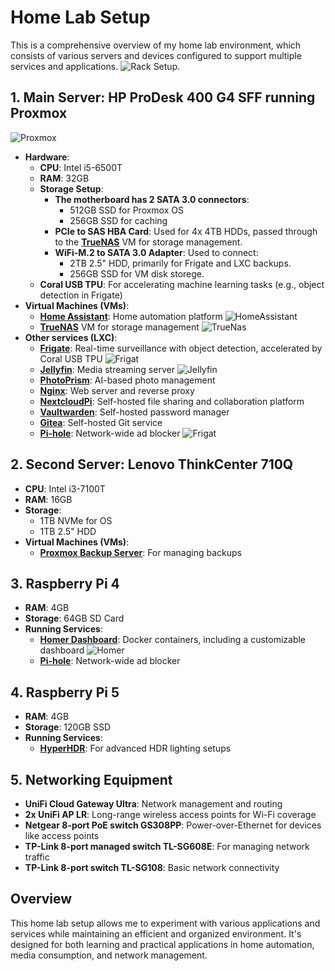 # Home Lab Setup

This is a comprehensive overview of my home lab environment, which consists of various servers and devices configured to support multiple services and applications.
![Rack Setup](https://github.com/djamelinfo/myhomelab/raw/main/images/IMG_20241102_163709229.jpg).

## 1. Main Server: HP ProDesk 400 G4 SFF running Proxmox
![Proxmox](https://github.com/djamelinfo/myhomelab/raw/main/images/Screenshot_20241101_135806_Chrome.jpg)
- **Hardware**:
  - **CPU**: Intel i5-6500T
  - **RAM**: 32GB
  - **Storage Setup**:
    - **The motherboard has 2 SATA 3.0 connectors**:
      - 512GB SSD for Proxmox OS
      - 256GB SSD for caching
    - **PCIe to SAS HBA Card**: Used for 4x 4TB HDDs, passed through to the [**TrueNAS**](https://www.truenas.com/) VM for storage management.
    - **WiFi-M.2 to SATA 3.0 Adapter**: Used to connect:
      - 2TB 2.5" HDD, primarily for Frigate and LXC backups.
      - 256GB SSD for VM disk storege.
  - **Coral USB TPU**: For accelerating machine learning tasks (e.g., object detection in Frigate)
- **Virtual Machines (VMs)**:
  - [**Home Assistant**](https://www.home-assistant.io/): Home automation platform
    ![HomeAssistant](https://github.com/djamelinfo/myhomelab/raw/main/images/Homeassistat.jpg)
  - [**TrueNAS**](https://www.truenas.com/) VM for storage management
    ![TrueNas](https://github.com/djamelinfo/myhomelab/raw/main/images/Screenshot_20241102_173951_Chrome.jpg)
- **Other services (LXC)**:
    - [**Frigate**](https://frigate.video/): Real-time surveillance with object detection, accelerated by Coral USB TPU
      ![Frigat](https://github.com/djamelinfo/myhomelab/raw/main/images/Frigat.jpg)
    - [**Jellyfin**](https://jellyfin.org/): Media streaming server
      ![Jellyfin](https://github.com/djamelinfo/myhomelab/raw/main/images/Jellyfin.jpg)
    - [**PhotoPrism**](https://photoprism.app/): AI-based photo management
    - [**Nginx**](https://www.nginx.com/): Web server and reverse proxy
    - [**NextcloudPi**](https://ownyourbits.com/nextcloudpi/): Self-hosted file sharing and collaboration platform
    - [**Vaultwarden**](https://github.com/dani-garcia/vaultwarden): Self-hosted password manager
    - [**Gitea**](https://gitea.io/en-us/): Self-hosted Git service
    - [**Pi-hole**](https://pi-hole.net/): Network-wide ad blocker
      ![Frigat](https://github.com/djamelinfo/myhomelab/raw/main/images/pihole.jpg)



## 2. Second Server: Lenovo ThinkCenter 710Q
- **CPU**: Intel i3-7100T
- **RAM**: 16GB
- **Storage**:
  - 1TB NVMe for OS
  - 1TB 2.5" HDD
- **Virtual Machines (VMs)**:
  - [**Proxmox Backup Server**](https://www.proxmox.com/en/proxmox-backup-server): For managing backups

## 3. Raspberry Pi 4
- **RAM**: 4GB
- **Storage**: 64GB SD Card
- **Running Services**:
  - [**Homer Dashboard**](https://github.com/bastienwirtz/homer): Docker containers, including a customizable dashboard
    ![Homer](https://github.com/djamelinfo/myhomelab/raw/main/images/homer.jpg)
  - [**Pi-hole**](https://pi-hole.net/): Network-wide ad blocker

## 4. Raspberry Pi 5
- **RAM**: 4GB
- **Storage**: 120GB SSD
- **Running Services**:
  - [**HyperHDR**](https://github.com/awawa-dev/HyperHDR): For advanced HDR lighting setups
  

## 5. Networking Equipment
- **UniFi Cloud Gateway Ultra**: Network management and routing
- **2x UniFi AP LR**: Long-range wireless access points for Wi-Fi coverage
- **Netgear 8-port PoE switch GS308PP**: Power-over-Ethernet for devices like access points
- **TP-Link 8-port managed switch TL-SG608E**: For managing network traffic
- **TP-Link 8-port switch TL-SG108**: Basic network connectivity

## Overview
This home lab setup allows me to experiment with various applications and services while maintaining an efficient and organized environment. It's designed for both learning and practical applications in home automation, media consumption, and network management.
